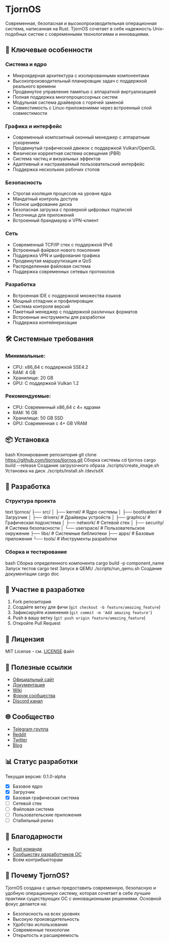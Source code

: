 # TjornOS

Современная, безопасная и высокопроизводительная операционная система, написанная на Rust. TjornOS сочетает в себе надежность Unix-подобных систем с современными технологиями и инновациями.

## 🚀 Ключевые особенности

### Система и ядро
- Микроядерная архитектура с изолированными компонентами
- Высокопроизводительный планировщик задач с поддержкой реального времени
- Продвинутое управление памятью с аппаратной виртуализацией
- Полная поддержка многопроцессорных систем
- Модульная система драйверов с горячей заменой
- Совместимость с Linux-приложениями через встроенный слой совместимости

### Графика и интерфейс
- Современный композитный оконный менеджер с аппаратным ускорением
- Продвинутый графический движок с поддержкой Vulkan/OpenGL
- Физически корректная система освещения (PBR)
- Система частиц и визуальных эффектов
- Адаптивный и настраиваемый пользовательский интерфейс
- Поддержка нескольких рабочих столов

### Безопасность
- Строгая изоляция процессов на уровне ядра
- Мандатный контроль доступа
- Полное шифрование диска
- Безопасная загрузка с проверкой цифровых подписей
- Песочница для приложений
- Встроенный брандмауэр и VPN-клиент

### Сеть
- Современный TCP/IP стек с поддержкой IPv6
- Встроенный файрвол нового поколения
- Поддержка VPN и шифрования трафика
- Продвинутая маршрутизация и QoS
- Распределенная файловая система
- Поддержка современных сетевых протоколов

### Разработка
- Встроенная IDE с поддержкой множества языков
- Мощный отладчик и профилировщик
- Система контроля версий
- Пакетный менеджер с поддержкой различных форматов
- Встроенные инструменты для разработки
- Поддержка контейнеризации

## 🛠 Системные требования

### Минимальные:
- CPU: x86_64 с поддержкой SSE4.2
- RAM: 4 GB
- Хранилище: 20 GB
- GPU: С поддержкой Vulkan 1.2

### Рекомендуемые:
- CPU: Современный x86_64 с 4+ ядрами
- RAM: 16 GB
- Хранилище: 50 GB SSD
- GPU: Современная с 4+ GB VRAM

## 📦 Установка

bash
Клонирование репозитория
git clone https://github.com/tjornos/tjornos.git
Сборка системы
cd tjornos
cargo build --release
Создание загрузочного образа
./scripts/create_image.sh
Установка на диск
./scripts/install.sh /dev/sdX

## 🔧 Разработка

### Структура проекта

text
tjornos/
├── src/
│ ├── kernel/         # Ядро системы
│ ├── bootloader/     # Загрузчик
│ ├── drivers/        # Драйверы устройств
│ ├── graphics/       # Графическая подсистема
│ ├── network/        # Сетевой стек
│ ├── security/       # Система безопасности
│ └── userspace/      # Пользовательское окружение
├── libs/             # Системные библиотеки
├── apps/             # Базовые приложения
└── tools/            # Инструменты разработки

### Сборка и тестирование

bash
Сборка определенного компонента
cargo build -p component_name
Запуск тестов
cargo test
Запуск в QEMU
./scripts/run_qemu.sh
Создание документации
cargo doc

## 🤝 Участие в разработке

1. Fork репозитория
2. Создайте ветку для фичи (`git checkout -b feature/amazing_feature`)
3. Зафиксируйте изменения (`git commit -m 'Add amazing feature'`)
4. Push в вашу ветку (`git push origin feature/amazing_feature`)
5. Откройте Pull Request

## 📝 Лицензия

MIT License - см. [LICENSE](LICENSE) файл

## 🔗 Полезные ссылки

- [Официальный сайт](https://tjornos.org)
- [Документация](https://docs.tjornos.org)
- [Wiki](https://wiki.tjornos.org)
- [Форум сообщества](https://community.tjornos.org)
- [Discord канал](https://discord.gg/tjornos)

## 🌐 Сообщество

- [Telegram группа](https://t.me/tjornos)
- [Reddit](https://reddit.com/r/tjornos)
- [Twitter](https://twitter.com/tjornos)
- [Blog](https://blog.tjornos.org)

## 📊 Статус разработки

Текущая версия: 0.1.0-alpha

- [x] Базовое ядро
- [x] Загрузчик
- [x] Базовая графическая система
- [ ] Сетевой стек
- [ ] Файловая система
- [ ] Пользовательские приложения
- [ ] Стабильный релиз

## 🙏 Благодарности

- [Rust команде](https://www.rust-lang.org)
- [Сообществу разработчиков ОС](https://osdev.org)
- Всем контрибьюторам

## 🤔 Почему TjornOS?

TjornOS создана с целью предоставить современную, безопасную и удобную операционную систему, которая сочетает в себе лучшие практики существующих ОС с инновационными решениями. Основной фокус делается на:

- Безопасность на всех уровнях
- Высокую производительность
- Удобство использования
- Современные технологии
- Открытость и расширяемость
